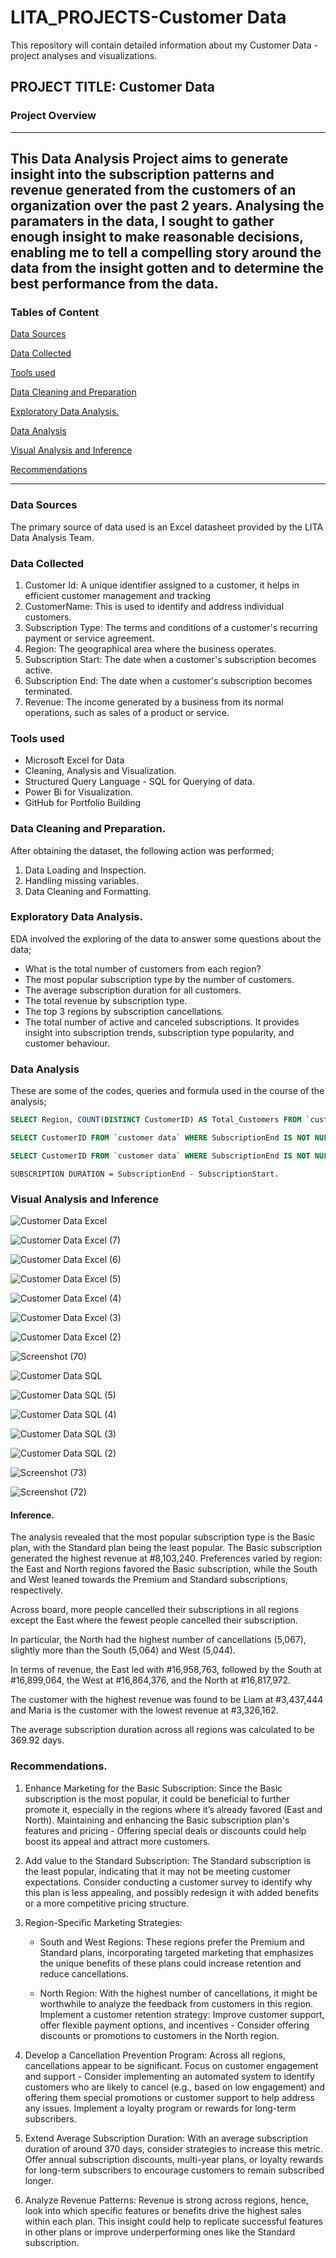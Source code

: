 # LITA_PROJECTS-Customer Data

This repository will contain detailed information about my Customer Data -project analyses and visualizations.

## PROJECT TITLE: Customer Data

### Project Overview 
---
This Data Analysis Project aims to generate insight into the subscription patterns and revenue generated from the customers of an organization over the past 2 years. Analysing the paramaters in the data, I sought to gather enough insight to make reasonable decisions, enabling me to tell a compelling story around the data from the insight gotten and to determine the best performance from the data.
---
### Tables of Content
[Data Sources](#Data-Sources)

[Data Collected](#Data-Collected)

[Tools used](#Tools-used)

[Data Cleaning and Preparation](Data-Cleaning-and-Preparation)

[Exploratory Data Analysis.](Exploratory-Data-Analysis.)

[Data Analysis](Data-Analysis-Visual-Analysis-and-Inference)

[Visual Analysis and Inference](Visual-Analysis-and-Inference)

[Recommendations](Recommendations)

---

### Data Sources

The primary source of data used is an Excel datasheet provided by the LITA Data Analysis Team.

### Data Collected 

1. Customer Id: A unique identifier assigned to a customer, it helps in efficient customer management and tracking
2. CustomerName: This is used to identify and address individual customers.
3. Subscription Type: The terms and conditions of a customer's recurring payment or service agreement.
4. Region: The geographical area where the business operates.
5. Subscription Start: The date when a customer's subscription becomes active.
6. Subscription End:  The date when a customer's subscription becomes terminated.
7. Revenue: The income generated by a business from its normal operations, such as sales of a product or service.

### Tools used
- Microsoft Excel for Data
-  Cleaning, Analysis and Visualization.
- Structured Query Language - SQL for Querying of data.
- Power Bi for Visualization.
- GitHub for Portfolio Building

### Data Cleaning and Preparation.
After obtaining the dataset, the following action was performed;
1. Data Loading and Inspection.
2. Handling missing variables.
3. Data Cleaning and Formatting.

### Exploratory Data Analysis.
EDA involved the exploring of the data to answer some questions about the data;
- What is the total number of customers from each region?
- The most popular subscription type by the number of customers.
- The average subscription duration for all customers.
- The total revenue by subscription type.
- The top 3 regions by subscription cancellations.
- The total number of active and canceled subscriptions.
It provides insight into subscription trends, subscription type popularity, and customer behaviour.

### Data Analysis
These are some of the codes, queries and formula used in the course of the analysis;

```SQL
SELECT Region, COUNT(DISTINCT CustomerID) AS Total_Customers FROM `customer data` GROUP BY Region; 

SELECT CustomerID FROM `customer data` WHERE SubscriptionEnd IS NOT NULL AND DATEDIFF(SubscriptionEnd,SubscriptionStart) <= 180; 

SELECT CustomerID FROM `customer data` WHERE SubscriptionEnd IS NOT NULL AND DATEDIFF(SubscriptionEnd,SubscriptionStart) > 365;

```

```EXCEL
SUBSCRIPTION DURATION = SubscriptionEnd - SubscriptionStart.

```

### Visual Analysis and Inference


![Customer Data Excel](https://github.com/user-attachments/assets/830e2159-1f68-4cdb-b3b6-bedf05b91810)


![Customer Data Excel (7)](https://github.com/user-attachments/assets/ac3d784a-4cd3-4bc5-bc2c-30be004ae889)


![Customer Data Excel (6)](https://github.com/user-attachments/assets/61578f35-b222-47b9-818e-adbe6026d9e0)


![Customer Data Excel (5)](https://github.com/user-attachments/assets/3a1e1e3c-cb9b-4ebe-8ba9-85b8640e962f)


![Customer Data Excel (4)](https://github.com/user-attachments/assets/db0b6ba6-aca4-4da5-9eba-a7e8140fe7a1)


![Customer Data Excel (3)](https://github.com/user-attachments/assets/e6c778a6-1728-4fef-ad4d-903beae09124)


![Customer Data Excel (2)](https://github.com/user-attachments/assets/4511eb4b-ce34-455f-a970-a5a73f91562b)


![Screenshot (70)](https://github.com/user-attachments/assets/b58cc828-e4d1-41aa-a664-128cc347be44)


![Customer Data SQL](https://github.com/user-attachments/assets/1ead5cad-01f3-4519-88fe-45ba9efe7b9f)


![Customer Data SQL (5)](https://github.com/user-attachments/assets/3092bfa5-e9ea-4a89-ad5f-9d3c6c4c052a)


![Customer Data SQL (4)](https://github.com/user-attachments/assets/922f4086-d51e-4866-bdb5-bd92e5efcf77)


![Customer Data SQL (3)](https://github.com/user-attachments/assets/dc9bae40-9ca3-4d31-98fe-fc43d71226dc)


![Customer Data SQL (2)](https://github.com/user-attachments/assets/07513478-4a37-4e0b-ba45-d423fd667303)


![Screenshot (73)](https://github.com/user-attachments/assets/12c2444e-4a4b-4820-a7fb-240ac5a5103c)


![Screenshot (72)](https://github.com/user-attachments/assets/2c3f897e-1ac2-42de-9bb8-5edcb99c3c59)



#### Inference.

The analysis revealed that the most popular subscription type is the Basic plan, with the Standard plan being the least popular. 
The Basic subscription generated the highest revenue at #8,103,240. 
Preferences varied by region: the East and North regions favored the Basic subscription, 
while the South and West leaned towards the Premium and Standard subscriptions, respectively.

Across board, more people cancelled 
their subscriptions in all regions except the East where the fewest 
people cancelled their subscription.

In particular, the North had the highest number of cancellations (5,067), slightly more than the South (5,064) and West (5,044).

In terms of revenue, the East led with #16,958,763, followed by the South at #16,899,064, the West at #16,864,376, and the North at #16,817,972.

The customer with the highest revenue was found to be Liam at #3,437,444 and Maria is the customer with the lowest revenue at #3,326,162.  

The average subscription duration across all regions was calculated to be 369.92 days. 


### Recommendations.

1. Enhance Marketing for the Basic Subscription: Since the Basic subscription is the most popular, it could be beneficial to further promote it, especially in the regions where it’s already favored (East and North). Maintaining and enhancing the Basic subscription plan's features and pricing - Offering special deals or discounts could help boost its appeal and attract more customers.

2. Add value to the Standard Subscription: The Standard subscription is the least popular, indicating that it may not be meeting customer expectations. Consider conducting a customer survey to identify why this plan is less appealing, and possibly redesign it with added benefits or a more competitive pricing structure.
  
3. Region-Specific Marketing Strategies:
   - South and West Regions: These regions prefer the Premium and Standard plans, incorporating targeted marketing that emphasizes the unique benefits of these plans could increase retention and reduce cancellations.

   - North Region: With the highest number of cancellations, it might be worthwhile to analyze the feedback from customers in this region. Implement a customer retention strategy: Improve customer support, offer flexible payment options, and incentives - Consider offering discounts or promotions to customers in the North region.
  
4. Develop a Cancellation Prevention Program: Across all regions, cancellations appear to be significant. Focus on customer engagement and support - Consider implementing an automated system to identify customers who are likely to cancel (e.g., based on low engagement) and offering them special promotions or customer support to help address any issues. Implement a loyalty program or rewards for long-term subscribers.

5. Extend Average Subscription Duration: With an average subscription duration of around 370 days, consider strategies to increase this metric. Offer annual subscription discounts, multi-year plans, or loyalty rewards for long-term subscribers to encourage customers to remain subscribed longer.

7. Analyze Revenue Patterns: Revenue is strong across regions, hence, look into which specific features or benefits drive the highest sales within each plan. This insight could help to replicate successful features in other plans or improve underperforming ones like the Standard subscription.
